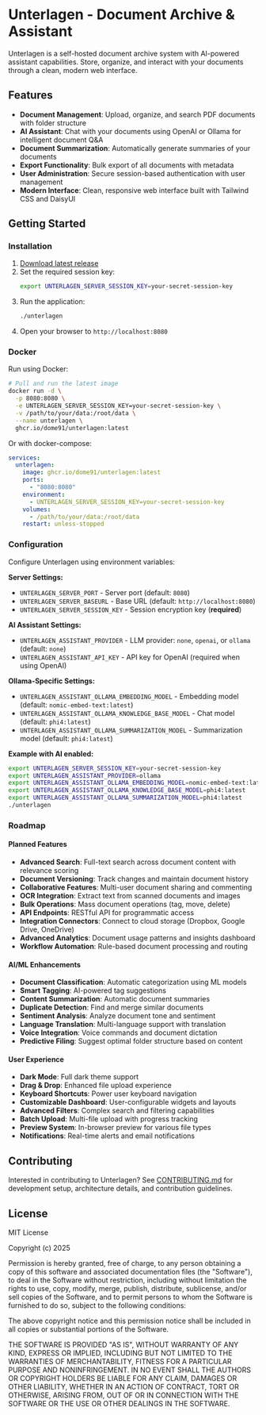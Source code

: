 # Unterlagen - Document Archive & Assistant

Unterlagen is a self-hosted document archive system with AI-powered assistant capabilities. Store, organize, and interact with your documents through a clean, modern web interface.

## Features

- **Document Management**: Upload, organize, and search PDF documents with folder structure
- **AI Assistant**: Chat with your documents using OpenAI or Ollama for intelligent document Q&A
- **Document Summarization**: Automatically generate summaries of your documents
- **Export Functionality**: Bulk export of all documents with metadata
- **User Administration**: Secure session-based authentication with user management
- **Modern Interface**: Clean, responsive web interface built with Tailwind CSS and DaisyUI

## Getting Started

### Installation

1. [Download latest release](https://github.com/Dome91/unterlagen/releases)
2. Set the required session key:
   ```bash
   export UNTERLAGEN_SERVER_SESSION_KEY=your-secret-session-key
   ```
3. Run the application:
   ```bash
   ./unterlagen
   ```
4. Open your browser to `http://localhost:8080`

### Docker

Run using Docker:

```bash
# Pull and run the latest image
docker run -d \
  -p 8080:8080 \
  -e UNTERLAGEN_SERVER_SESSION_KEY=your-secret-session-key \
  -v /path/to/your/data:/root/data \
  --name unterlagen \
  ghcr.io/dome91/unterlagen:latest
```

Or with docker-compose:

```yaml
services:
  unterlagen:
    image: ghcr.io/dome91/unterlagen:latest
    ports:
      - "8080:8080"
    environment:
      - UNTERLAGEN_SERVER_SESSION_KEY=your-secret-session-key
    volumes:
      - /path/to/your/data:/root/data
    restart: unless-stopped
```

### Configuration

Configure Unterlagen using environment variables:

**Server Settings:**
- `UNTERLAGEN_SERVER_PORT` - Server port (default: `8080`)
- `UNTERLAGEN_SERVER_BASEURL` - Base URL (default: `http://localhost:8080`)
- `UNTERLAGEN_SERVER_SESSION_KEY` - Session encryption key (**required**)

**AI Assistant Settings:**
- `UNTERLAGEN_ASSISTANT_PROVIDER` - LLM provider: `none`, `openai`, or `ollama` (default: `none`)
- `UNTERLAGEN_ASSISTANT_API_KEY` - API key for OpenAI (required when using OpenAI)

**Ollama-Specific Settings:**
- `UNTERLAGEN_ASSISTANT_OLLAMA_EMBEDDING_MODEL` - Embedding model (default: `nomic-embed-text:latest`)
- `UNTERLAGEN_ASSISTANT_OLLAMA_KNOWLEDGE_BASE_MODEL` - Chat model (default: `phi4:latest`)
- `UNTERLAGEN_ASSISTANT_OLLAMA_SUMMARIZATION_MODEL` - Summarization model (default: `phi4:latest`)

**Example with AI enabled:**
```bash
export UNTERLAGEN_SERVER_SESSION_KEY=your-secret-session-key
export UNTERLAGEN_ASSISTANT_PROVIDER=ollama
export UNTERLAGEN_ASSISTANT_OLLAMA_EMBEDDING_MODEL=nomic-embed-text:latest
export UNTERLAGEN_ASSISTANT_OLLAMA_KNOWLEDGE_BASE_MODEL=phi4:latest
export UNTERLAGEN_ASSISTANT_OLLAMA_SUMMARIZATION_MODEL=phi4:latest
./unterlagen
```

### Roadmap

#### Planned Features
- **Advanced Search**: Full-text search across document content with relevance scoring
- **Document Versioning**: Track changes and maintain document history
- **Collaborative Features**: Multi-user document sharing and commenting
- **OCR Integration**: Extract text from scanned documents and images
- **Bulk Operations**: Mass document operations (tag, move, delete)
- **API Endpoints**: RESTful API for programmatic access
- **Integration Connectors**: Connect to cloud storage (Dropbox, Google Drive, OneDrive)
- **Advanced Analytics**: Document usage patterns and insights dashboard
- **Workflow Automation**: Rule-based document processing and routing

#### AI/ML Enhancements
- **Document Classification**: Automatic categorization using ML models
- **Smart Tagging**: AI-powered tag suggestions
- **Content Summarization**: Automatic document summaries
- **Duplicate Detection**: Find and merge similar documents
- **Sentiment Analysis**: Analyze document tone and sentiment
- **Language Translation**: Multi-language support with translation
- **Voice Integration**: Voice commands and document dictation
- **Predictive Filing**: Suggest optimal folder structure based on content

#### User Experience
- **Dark Mode**: Full dark theme support
- **Drag & Drop**: Enhanced file upload experience
- **Keyboard Shortcuts**: Power user keyboard navigation
- **Customizable Dashboard**: User-configurable widgets and layouts
- **Advanced Filters**: Complex search and filtering capabilities
- **Batch Upload**: Multi-file upload with progress tracking
- **Preview System**: In-browser preview for various file types
- **Notifications**: Real-time alerts and email notifications

## Contributing

Interested in contributing to Unterlagen? See [CONTRIBUTING.md](CONTRIBUTING.md) for development setup, architecture details, and contribution guidelines.

## License

MIT License

Copyright (c) 2025

Permission is hereby granted, free of charge, to any person obtaining a copy
of this software and associated documentation files (the "Software"), to deal
in the Software without restriction, including without limitation the rights
to use, copy, modify, merge, publish, distribute, sublicense, and/or sell
copies of the Software, and to permit persons to whom the Software is
furnished to do so, subject to the following conditions:

The above copyright notice and this permission notice shall be included in all
copies or substantial portions of the Software.

THE SOFTWARE IS PROVIDED "AS IS", WITHOUT WARRANTY OF ANY KIND, EXPRESS OR
IMPLIED, INCLUDING BUT NOT LIMITED TO THE WARRANTIES OF MERCHANTABILITY,
FITNESS FOR A PARTICULAR PURPOSE AND NONINFRINGEMENT. IN NO EVENT SHALL THE
AUTHORS OR COPYRIGHT HOLDERS BE LIABLE FOR ANY CLAIM, DAMAGES OR OTHER
LIABILITY, WHETHER IN AN ACTION OF CONTRACT, TORT OR OTHERWISE, ARISING FROM,
OUT OF OR IN CONNECTION WITH THE SOFTWARE OR THE USE OR OTHER DEALINGS IN THE
SOFTWARE.
